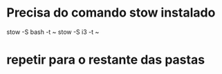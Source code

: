 # Precisa do comando stow instalado

stow -S bash -t ~
stow -S i3 -t ~

# repetir para o restante das pastas

